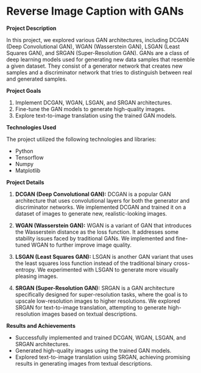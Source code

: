 # Reverse Image Caption with GANs

**Project Description**

In this project, we explored various GAN architectures, including DCGAN (Deep Convolutional GAN), WGAN (Wasserstein GAN), LSGAN (Least Squares GAN), and SRGAN (Super-Resolution GAN). GANs are a class of deep learning models used for generating new data samples that resemble a given dataset. They consist of a generator network that creates new samples and a discriminator network that tries to distinguish between real and generated samples.

**Project Goals**

1. Implement DCGAN, WGAN, LSGAN, and SRGAN architectures.
2. Fine-tune the GAN models to generate high-quality images.
3. Explore text-to-image translation using the trained GAN models.

**Technologies Used**

The project utilized the following technologies and libraries:

- Python
- Tensorflow
- Numpy
- Matplotlib

**Project Details**

1. **DCGAN (Deep Convolutional GAN):** DCGAN is a popular GAN architecture that uses convolutional layers for both the generator and discriminator networks. We implemented DCGAN and trained it on a dataset of images to generate new, realistic-looking images.

2. **WGAN (Wasserstein GAN):** WGAN is a variant of GAN that introduces the Wasserstein distance as the loss function. It addresses some stability issues faced by traditional GANs. We implemented and fine-tuned WGAN to further improve image quality.

3. **LSGAN (Least Squares GAN):** LSGAN is another GAN variant that uses the least squares loss function instead of the traditional binary cross-entropy. We experimented with LSGAN to generate more visually pleasing images.

4. **SRGAN (Super-Resolution GAN):** SRGAN is a GAN architecture specifically designed for super-resolution tasks, where the goal is to upscale low-resolution images to higher resolutions. We explored SRGAN for text-to-image translation, attempting to generate high-resolution images based on textual descriptions.

**Results and Achievements**

- Successfully implemented and trained DCGAN, WGAN, LSGAN, and SRGAN architectures.
- Generated high-quality images using the trained GAN models.
- Explored text-to-image translation using SRGAN, achieving promising results in generating images from textual descriptions.
